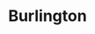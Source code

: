 ---
title: "Burlington"
url: /colorado-springs/burlington-north-academy-boulevard/
shop: department store
---
